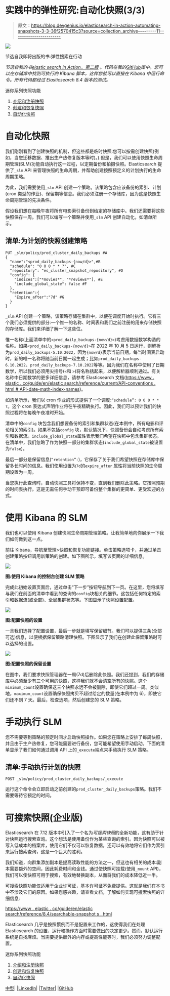 # 实践中的弹性研究:自动化快照(3/3)

> 原文：<https://blog.devgenius.io/elasticsearch-in-action-automating-snapshots-3-3-36f2570415c3?source=collection_archive---------11----------------------->

![](img/95a3991b60dc7d79ed2993deb247df4a.png)

节选自我即将出版的书:弹性搜索在行动

*节选自我的书*[*elastic search in Action，第二版*](https://www.manning.com/books/elasticsearch-in-action-second-edition?utm_source=mkonda&utm_medium=affiliate&utm_campaign=book_konda_elasticsearch_7_23_21&a_aid=mkonda&a_bid=edbc50d4) *。代码在我的*[*GitHub*](https://github.com/madhusudhankonda)*库中。您可以在存储库中找到可执行的 Kibana 脚本，这样您就可以直接在 Kibana 中运行命令。所有代码都经过 Elasticsearch 8.4 版本的测试。*

迷你系列快照功能

1.  [介绍和注册快照](https://mkonda007.medium.com/elasticsearch-in-action-introducing-and-registering-snapshots-1-3-2cebf8b6776c)
2.  [创建和恢复快照](https://mkonda007.medium.com/elasticsearch-in-action-creating-and-restoring-snapshots-2-3-50ca90e32ffa)
3.  [自动化快照](https://mkonda007.medium.com/elasticsearch-in-action-automating-snapshots-3-3-36f2570415c3)

# 自动化快照

我们刚刚看到了创建快照的机制，但这些都是临时快照:您可以按需创建快照(例如，当您迁移数据、推出生产热修复版本等时)。).但是，我们可以使用快照生命周期管理(SLM)功能自动执行这一过程，以定期备份和拍摄快照。Elasticsearch 提供了`_slm` API 来管理快照的生命周期，并帮助创建按照预定义的计划执行的生命周期策略。

为此，我们需要使用`_slm` API 创建一个策略。该策略包含应该备份的索引、计划(cron 类型的作业)、保留期等信息。我们必须注册一个存储库，因为这是快照生命周期管理的先决条件。

假设我们想在每晚午夜将所有电影索引备份到给定的存储库中。我们还需要将这些快照保存一周。我们可以编写一个策略并使用`_slm` API 创建自动化，如清单所示。

## 清单:为计划的快照创建策略

```
PUT _slm/policy/prod_cluster_daily_backups #A
{
  "name":"<prod_daily_backups-{now/d}>",#B
  "schedule": "0 0 0 * * ?", #C
  "repository": "es_cluster_snapshot_repository", #D
  "config": { 
    "indices":["*movies*", "*reviews*"], #E
    "include_global_state": false #F
  },
  "retention":{
    "Expire_after":"7d" #G
  }
}
```

`_slm` API 创建一个策略，该策略存储在集群中，以便在调度开始时执行。它有三个我们必须提供的部分:一个惟一的名称、时间表和我们之前注册的用来存储快照的存储库。我们来详细了解一下这些位。

惟一名称(上面清单中的`<prod_daily_backups-{now/d}>`)考虑用数据数学构造的名称。如果`<prod_daily_backups-{now/d}>`在 2022 年 10 月 5 日运行，则解析为`prod_daily_backups-5.10.2022`，因为`{now/d}`表示当前日期。每当时间表启动时，新的唯一名称将随当前日期一起生成；比如`prod_daily_backups-6.10.2022`、`prod_daily_backups-7.10.2022`等等。因为我们在名称中使用了日期数学，所以我们必须用尖括号(`<`和 `>`)将名称括起来，以便解析器顺利通过。有关名称中日期数学的更多详细信息，请参考 Elasticsearch 文档([https://www . elastic . co/guide/en/elastic search/reference/current/API-conventions . html # API-date-math-index-names](https://www.elastic.co/guide/en/elasticsearch/reference/current/api-conventions.html#api-date-math-index-names))。

如清单所示，我们以 cron 作业的形式提供了一个调度:`“schedule”: 0 0 0 * * ?`。这个 cron 表达式声明作业将在午夜精确执行。因此，我们可以预计我们的快照过程将在每晚午夜准时开始。

清单中的`config` 块包含我们想要备份的索引和集群状态(在本例中，所有电影和评论相关的索引)。如果不包括`config` 块，默认情况下，快照备份会自动考虑所有索引和数据流。`include_global_state`属性表示我们希望在快照中包含集群状态。在清单中，我们忽略了作为快照一部分的集群状态(`include_global_state`被设置为`false`)。

最后一部分是保留信息(`“retention”:`)，它保存了关于我们希望快照在存储库中保留多长时间的信息。我们使用设置为`7d`的`expire_after` 属性将当前快照的生命周期设置为一周。

当您执行此查询时，自动快照工具将保持不变，直到我们删除此策略。它按照预期的时间表执行。这是无需任何手动干预即可备份整个集群的更简单、更受欢迎的方式。

# 使用 Kibana 的 SLM

我们也可以使用 Kibana 创建快照生命周期管理策略。让我简单地向你展示一下我们如何做到这一点。

前往 Kibana，导航至管理>快照和恢复功能链接。单击策略选项卡，并通过单击创建策略按钮调用新策略的创建。如下图所示，填写该页面的详细信息。

![](img/05c6f79b7af702ff4c514db4d80d8598.png)

**图:使用 Kibana 的控制台创建 SLM 策略**

完成此初始设置页面后，通过单击“下一步”按钮导航到下一页。在这里，您将填写与我们在前面的清单中看到的查询的`config`块相关的细节。这包括任何特定的索引和数据流(或全部)、全局集群状态等。下图显示了快照设置配置。

![](img/06def25091a0762dd2284e6711e41c5d.png)

**图:配置快照的设置**

一旦我们选择了配置设置，最后一步就是填写保留细节。我们可以提供三条(全部可选)信息，以便根据保留策略清理快照。下图显示了我们在创建此保留策略时可以选择的设置。

![](img/8333b06b8c0b6312ea3af60716f74386.png)

**图:配置快照的保留设置**

在图中，我们要求快照管理器在一周(7d)后删除此快照。我们还提到，我们的存储库中必须至少有三个可用的快照，这样我们就不会清空所有的快照。这个`minimum_count`设置确保这三个快照永远不会被删除，即使它们超过一周。类似地，`maximum_count`设置确保快照拷贝不超过给定的数量(在本例中为 6)，即使它们还不到 7 天。最后，检查选项，然后创建您的 SLM 策略。

# 手动执行 SLM

您不需要等到策略的预定时间才启动快照操作。如果您在策略上安排了每周快照，并且由于生产热修复，您可能需要进行备份，您可能希望使用手动启动。下面的清单显示了我们如何通过调用 API 上的`_execute`端点来手动执行 SLM 策略。

## 清单:手动执行计划的快照

```
POST _slm/policy/prod_cluster_daily_backups/_execute
```

运行这个命令会立即启动之前创建的`prod_cluster_daily_backups`策略。我们不需要等待它预定的时间。

# 可搜索快照(企业版)

Elasticsearch 在 7.12 版本中引入了一个名为*可搜索快照*的全新功能，这有助于针对快照运行搜索查询。这个想法是使用备份作为某些查询的索引。因为快照可以被写入低成本的档案库，使用它们不仅可以恢复数据，还可以有效地将它们作为索引来运行搜索查询，这是一个巨大的胜利。

我们知道，向群集添加副本是提高读取性能的方法之一，但这也有相关的成本:副本需要额外的空间，因此耗费时间和金钱。通过使快照可挂载(使用`_mount` API)，我们可以使快照可用于搜索，有效地替换副本，从而将我们的成本降低近一半。

可搜索快照功能仅适用于企业许可证，基本许可证不免费提供。这就是我们在本书中不涉及它们的原因。如果您感兴趣，请查看文档，了解如何实现可搜索快照的详细信息:

[https://www . elastic . co/guide/en/elastic search/reference/8.4/searchable-snapshot s . html](https://www.elastic.co/guide/en/elasticsearch/reference/8.4/searchable-snapshots.html)

Elasticsearch 几乎是按照惯例而不是配置来工作的，这使得我们在处理 Elasticsearch 的设置、运行和操作方面时需要做出的决定更少。然而，默认运行系统是自找麻烦。当需要提供额外的内存或提高性能等时，我们必须努力调整配置。

迷你系列快照功能

1.  [介绍和注册快照](https://mkonda007.medium.com/elasticsearch-in-action-introducing-and-registering-snapshots-1-3-2cebf8b6776c)
2.  [创建和恢复快照](https://mkonda007.medium.com/elasticsearch-in-action-creating-and-restoring-snapshots-2-3-50ca90e32ffa)
3.  [自动化快照](https://mkonda007.medium.com/elasticsearch-in-action-automating-snapshots-3-3-36f2570415c3)

[中型](https://mkonda007.medium.com)| |[LinkedIn](http://linkedin.com/in/madhusudhankonda)| |[Twitter](https://twitter.com/mkonda007)| |[GitHub](https://github.com/madhusudhankonda)